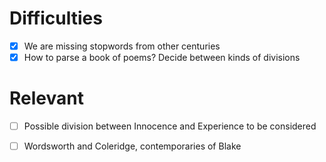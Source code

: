 # Difficulties
- [x] We are missing stopwords from other centuries
- [x] How to parse a book of poems? Decide between kinds of divisions

# Relevant
- [ ] Possible division between Innocence and Experience to be considered
- [ ] Wordsworth and Coleridge, contemporaries of Blake

